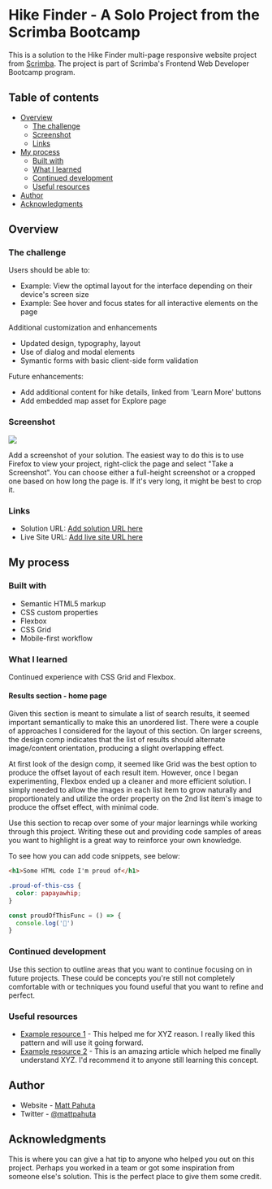 # Hike Finder - A Solo Project from the Scrimba Bootcamp

This is a solution to the Hike Finder multi-page responsive website project from [Scrimba](https://www.scrimba.com). The project is part of Scrimba's Frontend Web Developer Bootcamp program.

## Table of contents

- [Overview](#overview)
  - [The challenge](#the-challenge)
  - [Screenshot](#screenshot)
  - [Links](#links)
- [My process](#my-process)
  - [Built with](#built-with)
  - [What I learned](#what-i-learned)
  - [Continued development](#continued-development)
  - [Useful resources](#useful-resources)
- [Author](#author)
- [Acknowledgments](#acknowledgments)


## Overview

### The challenge

Users should be able to:

- Example: View the optimal layout for the interface depending on their device's screen size
- Example: See hover and focus states for all interactive elements on the page

Additional customization and enhancements

- Updated design, typography, layout
- Use of dialog and modal elements
- Symantic forms with basic client-side form validation

Future enhancements:

- Add additional content for hike details, linked from 'Learn More' buttons
- Add embedded map asset for Explore page


### Screenshot

![](./screenshot.jpg)

Add a screenshot of your solution. The easiest way to do this is to use Firefox to view your project, right-click the page and select "Take a Screenshot". You can choose either a full-height screenshot or a cropped one based on how long the page is. If it's very long, it might be best to crop it.


### Links

- Solution URL: [Add solution URL here](https://your-solution-url.com)
- Live Site URL: [Add live site URL here](https://your-live-site-url.com)

## My process

### Built with

- Semantic HTML5 markup
- CSS custom properties
- Flexbox
- CSS Grid
- Mobile-first workflow


### What I learned

Continued experience with CSS Grid and Flexbox. 

#### Results section - home page

Given this section is meant to simulate a list of search results, it seemed important semantically to make this an unordered list. There were a couple of approaches I considered for the layout of this section. On larger screens, the design comp indicates that the list of results should alternate image/content orientation, producing a slight overlapping effect. 

At first look of the design comp, it seemed like Grid was the best option to produce the offset layout of each result item. However, once I began experimenting, Flexbox ended up a cleaner and more efficient solution. I simply needed to allow the images in each list item to grow naturally and proportionately and utilize the order property on the 2nd list item's image to produce the offset effect, with minimal code.


Use this section to recap over some of your major learnings while working through this project. Writing these out and providing code samples of areas you want to highlight is a great way to reinforce your own knowledge.

To see how you can add code snippets, see below:

```html
<h1>Some HTML code I'm proud of</h1>
```
```css
.proud-of-this-css {
  color: papayawhip;
}
```
```js
const proudOfThisFunc = () => {
  console.log('🎉')
}
```

### Continued development

Use this section to outline areas that you want to continue focusing on in future projects. These could be concepts you're still not completely comfortable with or techniques you found useful that you want to refine and perfect.

### Useful resources

- [Example resource 1](https://www.example.com) - This helped me for XYZ reason. I really liked this pattern and will use it going forward.
- [Example resource 2](https://www.example.com) - This is an amazing article which helped me finally understand XYZ. I'd recommend it to anyone still learning this concept.


## Author

- Website - [Matt Pahuta](https://www.mattpahuta.com)
- Twitter - [@mattpahuta](https://www.twitter.com/MattPahuta)


## Acknowledgments

This is where you can give a hat tip to anyone who helped you out on this project. Perhaps you worked in a team or got some inspiration from someone else's solution. This is the perfect place to give them some credit.